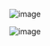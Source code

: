![image](https://github.com/user-attachments/assets/f3215897-4128-40c7-9db0-0fb4697e7983)

![image](https://github.com/user-attachments/assets/635fcff0-2eff-4455-a720-1579f47ceb55)

